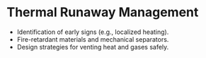 # Thermal Runaway Management

- Identification of early signs (e.g., localized heating).
- Fire-retardant materials and mechanical separators.
- Design strategies for venting heat and gases safely.
